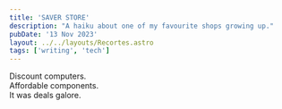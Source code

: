 ```yaml
---
title: 'SAVER STORE'
description: "A haiku about one of my favourite shops growing up."
pubDate: '13 Nov 2023'
layout: ../../layouts/Recortes.astro
tags: ['writing', 'tech']
---
```


Discount computers.  
Affordable components.  
It was deals galore.  
